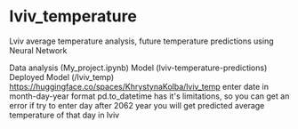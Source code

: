 # lviv_temperature
Lviv average temperature analysis, future temperature predictions using Neural Network

Data analysis (My_project.ipynb)
Model (lviv-temperature-predictions)
Deployed Model (/lviv_temp)
https://huggingface.co/spaces/KhrystynaKolba/lviv_temp 
enter date in month-day-year format
pd.to_datetime has it's limitations, so you can get an error if try to enter day after 2062 year
you will get predicted average temperature of that day in lviv
